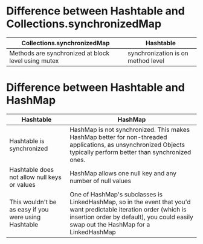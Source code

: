 # Difference between Hashtable and Collections.synchronizedMap
|Collections.synchronizedMap| Hashtable|
|---------------------------|----------|
|Methods are synchronized at block level using mutex|synchronization is on method level|


# Difference between Hashtable and HashMap
|Hashtable|HashMap  |
|---------|---------|
|Hashtable is synchronized|HashMap is not synchronized. This makes HashMap better for non-threaded applications, as unsynchronized Objects typically perform better than synchronized ones.|
|Hashtable does not allow null keys or values|HashMap allows one null key and any number of null values|
|This wouldn't be as easy if you were using Hashtable|One of HashMap's subclasses is LinkedHashMap, so in the event that you'd want predictable iteration order (which is insertion order by default), you could easily swap out the HashMap for a LinkedHashMap|
